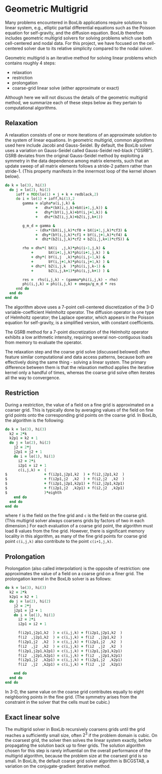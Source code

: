# Geometric Multigrid

Many problems encountered in BoxLib applications require solutions to linear
system, e.g., elliptic partial differential equations such as the Poisson
equation for self-gravity, and the diffusion equation. BoxLib therefore
includes geometric multigrid solvers for solving problems which use both
cell-centered and nodal data. For this project, we have focused on the
cell-centered solver due to its relative simplicity compared to the nodal
solver.

Geometric multigrid is an iterative method for solving linear problems which
contains roughly 4 steps:

  * relaxation
  * restriction
  * prolongation
  * coarse-grid linear solve (either approximate or exact)

Although here we will not discuss the details of the geometric multigrid
method, we summarize each of these steps below as they pertain to computational
algorithms.

## Relaxation

A relaxation consists of one or more iterations of an approximate solution to
the system of linear equations. In geometric multigrid, common algorithms used
here include Jacobi and Gauss-Seidel. By default, the BoxLib solver uses a
variation on Gauss-Seidel called Gauss-Seidel red-black ("GSRB"). GSRB deviates
from the original Gauss-Seidel method by exploiting a symmetry in the data
dependence among matrix elements, such that an update sweep of all matrix
elements follows a stride-2 pattern rather than stride-1. (This property
manifests in the innermost loop of the kernel shown below).

```fortran
do k = lo(3), hi(3)
  do j = lo(2), hi(2)
     ioff = MOD(lo(1) + j + k + redblack,2)
     do i = lo(1) + ioff,hi(1),2
        gamma = alpha*a(i,j,k) &
              +   dhx*(bX(i,j,k)+bX(i+1,j,k)) &
              +   dhy*(bY(i,j,k)+bY(i,j+1,k)) &
              +   dhz*(bZ(i,j,k)+bZ(i,j,k+1))

        g_m_d = gamma &
              - (dhx*(bX(i,j,k)*cf0 + bX(i+1,j,k)*cf3) &
              +  dhy*(bY(i,j,k)*cf1 + bY(i,j+1,k)*cf4) &
              +  dhz*(bZ(i,j,k)*cf2 + bZ(i,j,k+1)*cf5)) &

        rho = dhx*( bX(i  ,j,k)*phi(i-1,j,k) &
            +       bX(i+1,j,k)*phi(i+1,j,k) ) &
            + dhy*( bY(i,j  ,k)*phi(i,j-1,k) &
            +       bY(i,j+1,k)*phi(i,j+1,k) ) &
            + dhz*( bZ(i,j,k  )*phi(i,j,k-1) &
            +       bZ(i,j,k+1)*phi(i,j,k+1) ) &

        res =  rhs(i,j,k) - (gamma*phi(i,j,k) - rho)
        phi(i,j,k) = phi(i,j,k) + omega/g_m_d * res
     end do
  end do
end do
```

The algorithm above uses a 7-point cell-centered discretization of the 3-D
variable-coefficient Helmholtz operator. The diffusion operator is one type of
Helmholtz operator; the Laplace operator, which appears in the Poisson equation
for self-gravity, is a simplified version, with constant coefficients.

The GSRB method for a 7-point discretization of the Helmholtz operator exhibits
a low arithmetic intensity, requiring several non-contiguous loads from memory
to evaluate the operator.

The relaxation step and the coarse grid solve (discussed belowed) often feature
similar computational and data access patterns, because both are effectively
doing the same thing - solving a linear system. The primary difference between
them is that the relaxation method applies the iterative kernel only a handful
of times, whereas the coarse grid solve often iterates all the way to
convergence.

## Restriction

During a restriction, the value of a field on a fine grid is approximated on a
coarser grid. This is typically done by averaging values of the field on fine
grid points onto the corresponding grid points on the coarse grid. In BoxLib,
the algorithm is the following:

```fortran
do k = lo(3), hi(3)
  k2 = 2*k
  k2p1 = k2 + 1
  do j = lo(2), hi(2)
    j2 = 2*j
    j2p1 = j2 + 1
    do i = lo(1), hi(1)
      i2 = 2*i
      i2p1 = i2 + 1
      c(i,j,k) =  (
$                 + f(i2p1,j2p1,k2  ) + f(i2,j2p1,k2  )
$                 + f(i2p1,j2  ,k2  ) + f(i2,j2  ,k2  )
$                 + f(i2p1,j2p1,k2p1) + f(i2,j2p1,k2p1)
$                 + f(i2p1,j2  ,k2p1) + f(i2,j2  ,k2p1)
$                 )*eighth
    end do
  end do
end do
```

where `f` is the field on the fine grid and `c` is the field on the coarse
grid. (This multigrid solver always coarsens grids by factors of two in each
dimension.) For each evaluation of a coarse grid point, the algorithm must load
8 values from the fine grid. However, there is significant memory locality in
this algorithm, as many of the fine grid points for coarse grid point
`c(i,j,k)` also contribute to the point `c(i+1,j,k)`.

## Prolongation

Prolongation (also called interpolation) is the opposite of restriction: one
approximates the value of a field on a coarse grid on a finer grid. The
prolongation kernel in the BoxLib solver is as follows:
```fortran
do k = lo(3), hi(3)
  k2 = 2*k
  k2p1 = k2 + 1
  do j = lo(2), hi(2)
    j2 = 2*j
    j2p1 = j2 + 1
    do i = lo(1), hi(1)
      i2 = 2*i
      i2p1 = i2 + 1

      f(i2p1,j2p1,k2  ) = c(i,j,k) + f(i2p1,j2p1,k2  )
      f(i2  ,j2p1,k2  ) = c(i,j,k) + f(i2  ,j2p1,k2  )
      f(i2p1,j2  ,k2  ) = c(i,j,k) + f(i2p1,j2  ,k2  )
      f(i2  ,j2  ,k2  ) = c(i,j,k) + f(i2  ,j2  ,k2  )
      f(i2p1,j2p1,k2p1) = c(i,j,k) + f(i2p1,j2p1,k2p1)
      f(i2  ,j2p1,k2p1) = c(i,j,k) + f(i2  ,j2p1,k2p1)
      f(i2p1,j2  ,k2p1) = c(i,j,k) + f(i2p1,j2  ,k2p1)
      f(i2  ,j2  ,k2p1) = c(i,j,k) + f(i2  ,j2  ,k2p1)

    end do
  end do
end do
```

In 3-D, the same value on the coarse grid contributes equally to eight
neighboring points in the fine grid. (The symmetry arises from the constraint
in the solver that the cells must be cubic.)

## Exact linear solve

The multigrid solver in BoxLib recursively coarsens grids until the grid
reaches a sufficiently small size, often $2^3$ if the problem domain is cubic.
On the coarsest grid, the solver then solves the linear system exactly, before
propagating the solution back up to finer grids. The solution algorithm chosen
for this step is rarely influential on the overall performance of the multigrid
algorithm, because the problem size at the coarsest grid is so small. In
BoxLib, the default coarse grid solver algorithm is BiCGSTAB, a variation on
the conjugate-gradient iterative method.
